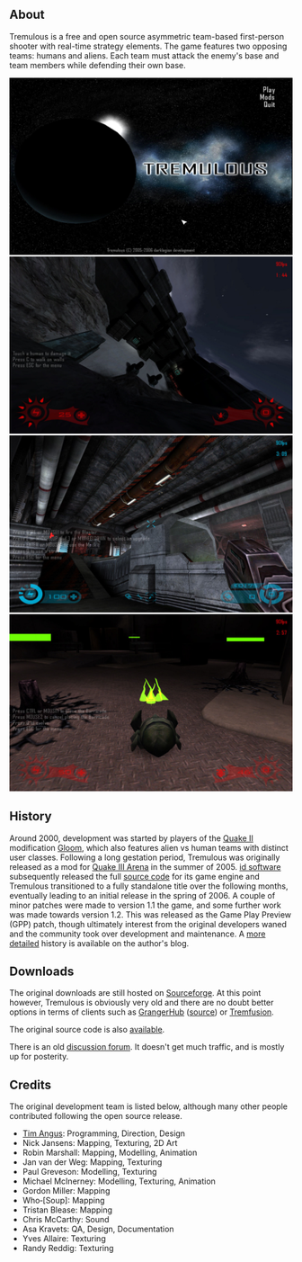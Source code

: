 ## About

Tremulous is a free and open source asymmetric team-based first-person shooter with real-time strategy elements. The game features two opposing teams: humans and aliens. Each team must attack the enemy's base and team members while defending their own base.

![Main Menu](screenshots/1.jpg "Main Menu")
![Wall Walking Alien](screenshots/2.jpg "Wall Walking Alien")
![Human In Base](screenshots/3.jpg "Human In Base")
![Alien Building](screenshots/6.jpg "Alien Building")

## History

Around 2000, development was started by players of the [Quake II](https://en.wikipedia.org/wiki/Quake_II) modification [Gloom](http://www.planetgloom.com/), which also features alien vs human teams with distinct user classes. Following a long gestation period, Tremulous was originally released as a mod for [Quake III Arena](https://en.wikipedia.org/wiki/Quake_III_Arena) in the summer of 2005. [id software](https://idsoftware.com/) subsequently released the full [source code](https://github.com/ioquake/ioq3) for its game engine and Tremulous transitioned to a fully standalone title over the following months, eventually leading to an initial release in the spring of 2006. A couple of minor patches were made to version 1.1 the game, and some further work was made towards version 1.2. This was released as the Game Play Preview (GPP) patch, though ultimately interest from the original developers waned and the community took over development and maintenance. A [more detailed](https://timang.us/2006-03-31-tremulous/) history is available on the author's blog.

## Downloads

The original downloads are still hosted on [Sourceforge](https://sourceforge.net/projects/tremulous/files/tremulous/).
At this point however, Tremulous is obviously very old and there are no doubt better options in terms of clients such as [GrangerHub](https://github.com/GrangerHub/tremulous/tags) ([source](https://github.com/GrangerHub/tremulous)) or [Tremfusion](https://github.com/Amanieu/tremfusion).

The original source code is also [available](https://github.com/darklegion/tremulous).

There is an old [discussion forum](https://forum.tremulous.net/). It doesn't get much traffic, and is mostly up for posterity.

## Credits

The original development team is listed below, although many other people contributed following the open source release.

* [Tim Angus](https://timang.us): Programming, Direction, Design
* Nick Jansens: Mapping, Texturing, 2D Art
* Robin Marshall: Mapping, Modelling, Animation
* Jan van der Weg: Mapping, Texturing
* Paul Greveson: Modelling, Texturing
* Michael McInerney: Modelling, Texturing, Animation
* Gordon Miller: Mapping
* Who‑[Soup]: Mapping
* Tristan Blease: Mapping
* Chris McCarthy: Sound
* Asa Kravets: QA, Design, Documentation
* Yves Allaire: Texturing
* Randy Reddig: Texturing
